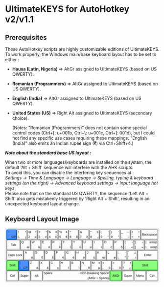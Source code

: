 # UltimateKEYS for AutoHotkey v2/v1.1

## Prerequisites

These AutoHotkey scripts are highly customizable editions of UltimateKEYS. To work properly, the Windows main/base keyboard layout has to be set to either&nbsp;:

- **Hausa (Latin, Nigeria)** =&gt; AltGr assigned to UltimateKEYS (based on US QWERTY).
- **Romanian (Programmers)** =&gt; AltGr assigned to UltimateKEYS (based on US QWERTY).
- **English (India)** =&gt; AltGr assigned to UltimateKEYS (based on US QWERTY).
- **United States (US)** =&gt; Right Alt assigned to UltimateKEYS (secondary choice).

  (Notes: "Romanian (Programmers)" does not contain some special control codes (Ctrl+\[: u+001b, Ctrl+\\: u+001c, Ctrl+\]: 001d), but I could not find any specific use cases requiring these mappings. "English (India)" also emits an Indian rupee sign (₹) via Ctrl+Shift+4.)

**_Note about the standard base US layout&nbsp;:_**

When two or more languages/keyboards are installed on the system, the default 'Alt + Shift' sequence will interfere with the AHK scripts.  
To avoid this, you can disable the interfering key sequences at&nbsp;:  
*Settings -&gt; Time &amp; Language -&gt; Language -&gt; Spelling, typing &amp; keyboard settings (on the right) -&gt; Advanced keyboard settings -&gt; Input language hot keys*  
Please note that on the standard US QWERTY, the sequence 'Left Alt + Shift' also gets mistakenly triggered by 'Right Alt + Shift', resulting in an unexpected keyboard layout change.

## Keyboard Layout Image

![UltimateKEYS - Keyboard Layout Image](/images/UltimateKEYS%20-%20Keyboard%20Layout%20Image.png)
